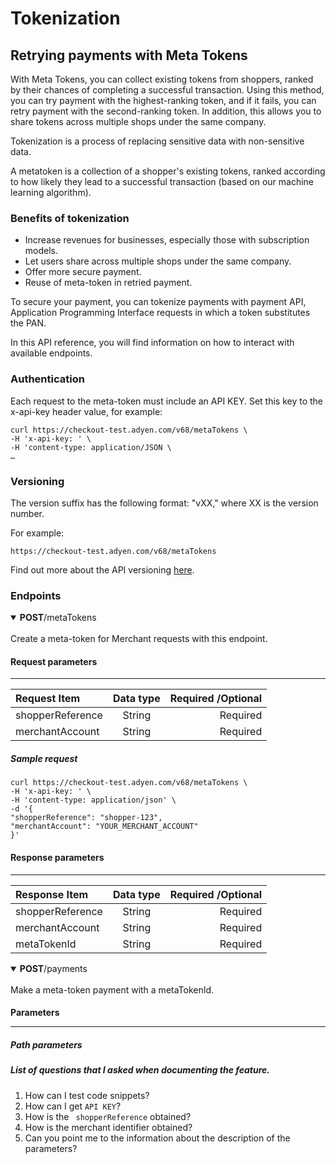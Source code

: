 # Tokenization 

## Retrying payments with Meta Tokens

With Meta Tokens, you can collect existing tokens from shoppers, ranked by their chances of completing a successful transaction. Using this method, you can try payment with the highest-ranking token, and if it fails, you can retry payment with the second-ranking token. In addition, this allows you to share tokens across multiple shops under the same company.

Tokenization is a process of replacing sensitive data with non-sensitive data.

A metatoken is a collection of a shopper's existing tokens, ranked according to how likely they lead to a successful transaction (based on our machine learning algorithm).

### Benefits of tokenization

- Increase revenues for businesses, especially those with subscription models.
- Let users share across multiple shops under the same company.
- Offer more secure payment. 
- Reuse of meta-token in retried payment. 

To secure your payment,  you can tokenize payments with payment API, Application Programming Interface requests in which a token substitutes the PAN.

In this API reference, you will find information on how to interact with available endpoints. 

### Authentication

Each request to the meta-token must include an API KEY. Set this key to the x-api-key header value, for example:

```
curl https://checkout-test.adyen.com/v68/metaTokens \
-H 'x-api-key: ' \
-H 'content-type: application/JSON \
…
```
### Versioning

The version suffix has the following format: "vXX," where XX is the version number. 

For example:

`` https://checkout-test.adyen.com/v68/metaTokens ``

Find out more about the API versioning [here](https://docs.adyen.com/development-resources/versioning). 

### Endpoints

<details open>
  <summary><b>POST</b>/metaTokens</summary>
<br>
Create a meta-token for Merchant requests with this endpoint.

#### Request parameters 
  
---
  
Request Item     | 	Data type| Required /Optional     |
| :---        |    :----:   |          ---: |
| shopperReference      | String       |Required  |
| merchantAccount  | String        | Required     |
  
##### Sample request
  ```
  curl https://checkout-test.adyen.com/v68/metaTokens \
-H 'x-api-key: ' \
-H 'content-type: application/json' \
-d '{
"shopperReference": "shopper-123",
"merchantAccount": "YOUR_MERCHANT_ACCOUNT"
}'
  ```

#### Response parameters 
  
---
  
Response Item     | 	Data type| Required /Optional     |
| :---        |    :----:   |          ---: |
| shopperReference      | String       |Required  |
| merchantAccount  | String        | Required     |
| metaTokenId   | String           | Required     | 

</details>

<details open>
  <summary><b>POST</b>/payments</summary>
<br>
Make a meta-token payment with a metaTokenId.
  
  #### Parameters <hr>
  
  ##### Path parameters
  
</details>


##### **List of questions that I asked when documenting the feature.**

1. How can I test code snippets? 
2. How can I get `API KEY`? 
3. How is the ` shopperReference` obtained? 
4. How is the merchant identifier obtained?  
5. Can you point me to the information about the description of the parameters?

